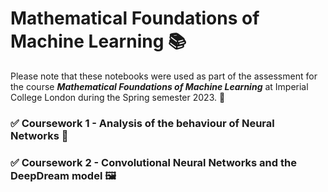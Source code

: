 # Mathematical Foundations of Machine Learning 📚

Please note that these notebooks were used as part of the assessment for the course ***Mathematical Foundations of Machine Learning*** at Imperial College London during the Spring semester 2023. 🌻 

### ✅ Coursework 1 - Analysis of the behaviour of Neural Networks 🧠

### ✅ Coursework 2 - Convolutional Neural Networks and the DeepDream model 🖼️
